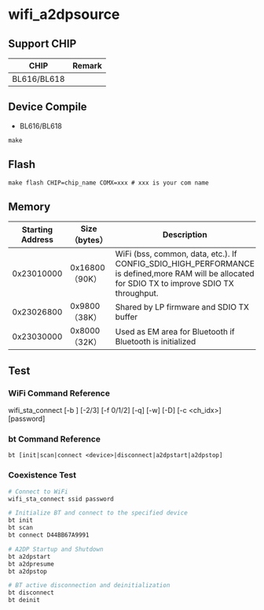# wifi_a2dpsource

## Support CHIP

|      CHIP        | Remark |
|:----------------:|:------:|
|BL616/BL618       |        |

## Device Compile

- BL616/BL618

```
make
```

## Flash

```
make flash CHIP=chip_name COMX=xxx # xxx is your com name
```

## Memory

| Starting Address   | Size（bytes）  | Description                                                         |      |
| ---------- | -------------- | ------------------------------------------------------------ | ---- |
| 0x23010000 | 0x16800（90K） | WiFi (bss, common, data, etc.). If CONFIG_SDIO_HIGH_PERFORMANCE is defined,more RAM will be allocated for SDIO TX to improve SDIO TX throughput. |      |
| 0x23026800 | 0x9800（38K）  | Shared by LP firmware and SDIO TX buffer                            |      |
| 0x23030000 | 0x8000（32K）  | Used as EM area for Bluetooth if Bluetooth is initialized                     |      |

## Test

### WiFi Command Reference
wifi_sta_connect [-b <bssid>] [-2/3] [-f 0/1/2] [-q] [-w] [-D] [-c <ch_idx>] <ssid> [password]

### bt Command Reference

`bt [init|scan|connect <device>|disconnect|a2dpstart|a2dpstop]`

### Coexistence Test
```bash
# Connect to WiFi
wifi_sta_connect ssid password

# Initialize BT and connect to the specified device
bt init
bt scan
bt connect D44BB67A9991

# A2DP Startup and Shutdown
bt a2dpstart
bt a2dpresume
bt a2dpstop

# BT active disconnection and deinitialization
bt disconnect
bt deinit
```

